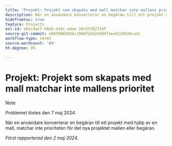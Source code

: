 ```yaml
---
title: "Projekt: Projekt som skapats med mall matchar inte mallens prioritet"
description: När en användare konverterar en begäran till ett projekt med hjälp av en mall, matchar inte prioriteten för det nya projektet mallen eller begäran.
hidefromtoc: true
feature: Projects
exl-id: e8cc4acf-58e6-41dc-a4ae-20c55f62734f
source-git-commit: e667606b926c199dfa5d2dd84feee9210426ca3c
workflow-type: tm+mt
source-wordcount: '84'
ht-degree: 0%

---
```


# Projekt: Projekt som skapats med mall matchar inte mallens prioritet

>[!NOTE]
>
>Problemet löstes den 7 maj 2024.

När en användare konverterar en begäran till ett projekt med hjälp av en mall, matchar inte prioriteten för det nya projektet mallen eller begäran.

_Först rapporterad den 2 maj 2024._
